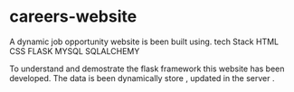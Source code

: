 # careers-website
A dynamic job opportunity website is been built 
using. 
tech Stack
HTML
CSS
FLASK
MYSQL
SQLALCHEMY


To understand  and demostrate the flask framework this website has been  developed.
The data is been dynamically store , updated in the server .


